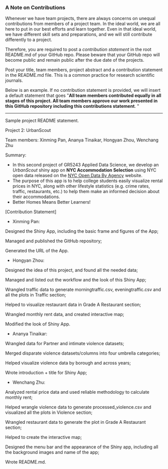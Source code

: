 ### A Note on Contributions

Whenever we have team projects, there are always concerns on unequal contributions from members of a project team. In the ideal world, we are all here to put in our best efforts and learn together. Even in that ideal world, we have different skill sets and preparations, and we will still contribute differently to a project. 

Therefore, you are required to post a *contribution statement* in the root README.md of your GitHub repo. Please beware that your GitHub repo will become public and remain public after the due date of the projects. 

Post your title, team members, project abstract and a contribution statement in the README.md file.  This is a common practice for research scientific journals. 

Below is an example. If no contribution statement is provided, we will insert a default statement that goes "**All team members contributed equally in all stages of this project. All team members approve our work presented in this GitHub repository including this contributions statement**. "

---
Sample project README statement.

Project 2: UrbanScout

Team members: Xinming Pan, Ananya Tinaikar, Hongyan Zhou, Wenchang Zhu

Summary:
+ In this second project of GR5243 Applied Data Science, we develop an *UrbanScout* shiny app on **NYC Accommodation Selection** using NYC open data released on the [NYC Open Data By Agency](https://opendata.cityofnewyork.us/data/) website.
+ The purpose of this app is to help college students easily visualize rental prices in NYC, along with other lifestyle statistics (e.g. crime rates, traffic, restaurants, etc.) to help them make an informed decision about their accommodations.
+ Better Homes Means Better Learners!

[Contribution Statement] 

+ Xinming Pan: 

Designed the Shiny App, including the basic frame and figures of the App; 

Managed and published the GitHub repository; 

Generated the URL of the App.


+ Hongyan Zhou: 

Designed the idea of this project, and found all the needed data; 

Managed and listed out the workflow and the look of this Shiny App; 

Wrangled traffic data to generate morningtraffic.csv, eveningtraffic.csv and all the plots in Traffic section;

Helped to visualize restaurant data in Grade A Restaurant section;

Wrangled monthly rent data, and created interactive map;

Modified the look of Shiny App.


+ Ananya Tinaikar:

Wrangled data for Partner and intimate violence datasets; 

Merged disparate violence datasets/columns into four umbrella categories;

Helped visualize violence data by borough and across years; 

Wrote introduction + title for Shiny App;


+ Wenchang Zhu:

Analyzed rental price data and used reliable methodology to calculate monthly rent;

Helped wrangle violence data to generate processed_violence.csv and visualized all the plots in Violence section;

Wrangled restaurant data to generate the plot in Grade A Restaurant section;

Helped to create the interactive map;

Designed the menu bar and the appearance of the Shiny app, including all the background images and name of the app; 

Wrote README.md.
